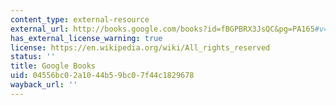 ```yaml
---
content_type: external-resource
external_url: http://books.google.com/books?id=fBGPBRX3JsQC&pg=PA165#v=onepage
has_external_license_warning: true
license: https://en.wikipedia.org/wiki/All_rights_reserved
status: ''
title: Google Books
uid: 04556bc0-2a10-44b5-9bc0-7f44c1829678
wayback_url: ''
---
```

